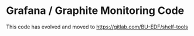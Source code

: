 # Grafana / Graphite Monitoring Code

This code has evolved and moved to https://gitlab.com/BU-EDF/shelf-tools

